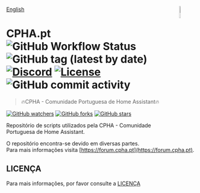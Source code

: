[English](./README-en-EN.md)
[<img src="https://avatars.githubusercontent.com/u/88738079?s=400&u=ca61a124c283d03a55afefbb7b9b98dfbd6e135e&v=4" alt="Logo of the project" align="right" width="9%" height="9%">](https://forum.cpha.pt)
  
# CPHA.pt ![GitHub Workflow Status](https://img.shields.io/github/workflow/status/CPHApt/install-scripts/Semantic%20Release?style=plastic) ![GitHub tag (latest by date)](https://img.shields.io/github/v/tag/CPHApt/install-scripts?style=plastic) [![Discord](https://img.shields.io/discord/494714310518505472?style=plastic)](https://discord.gg/Mh9mTEA) [![License](https://img.shields.io/github/license/CPHApt/install-scripts?style=plastic)](https://github.com/CPHApt/install-scripts/blob/main/LICENSE) ![GitHub commit activity](https://img.shields.io/github/commit-activity/w/CPHApt/install-scripts?style=plastic)
> 🔥CPHA - Comunidade Portuguesa de Home Assistant🔥  
  
[![GitHub watchers](https://img.shields.io/github/watchers/CPHApt/install-scripts.svg?style=social&label=Watch)](https://GitHub.com/CPHApt/install-scripts/watchers/) 
[![GitHub forks](https://img.shields.io/github/forks/CPHApt/install-scripts.svg?style=social&label=Fork)](https://GitHub.com/CPHApt/install-scripts/network/)
[![GitHub stars](https://img.shields.io/github/stars/CPHApt/install-scripts.svg?style=social&label=Star)](https://GitHub.com/CPHApt/install-scripts/stargazers/)  

Repositório de scripts utilizados pela CPHA - Comunidade Portuguesa de Home Assistant.  

O repositório encontra-se devido em diversas partes.  
Para mais informações visita [https://forum.cpha.pt](https://forum.cpha.pt).

## LICENÇA

Para mais informações, por favor consulte a [LICENÇA](LICENSE)
